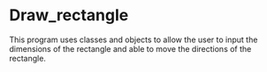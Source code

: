 # Draw_rectangle
This program uses classes and objects to allow the user to input the dimensions of the rectangle and able to move the directions of the rectangle.
